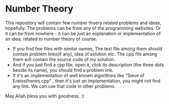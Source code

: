 # Number Theory

This repository will contain few number thoery related problems and ideas, hopefully. 
The problems can be from any of the programming websites. Or it can be from nowhere - it can be just an explanation or implementation of an idea; related to number theory of course.
* If you find few files with similar names, The text file among them should contain problem links(if any), idea of solution etc. The cpp file among them will contain the source code of my solution.
* And if you just find a cpp file, open it, click its description (the three dots beside its name), you should find a problem link.
* If it's an implementation of well known algorithms like "Sieve of Eratosthenes.cpp" , then it's just an implementation, you might not find any link. We can use that code in other problems.

May Allah bless you with goodness. :)
